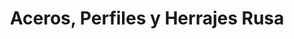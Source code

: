 ---
title: "Aceros, Perfiles y Herrajes Rusa"
url: /oaxaca-de-juarez/aceros-perfiles-y-herrajes-rusa/
shop: comercio
---